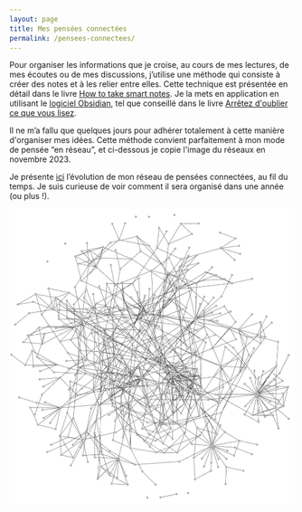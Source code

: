 ```yaml
---
layout: page
title: Mes pensées connectées
permalink: /pensees-connectees/
---
```


Pour organiser les informations que je croise, au cours de mes lectures, de mes écoutes ou de mes discussions, j’utilise une méthode qui consiste à créer des notes et à les relier entre elles. Cette technique est présentée en détail dans le livre [How to take smart notes](https://www.soenkeahrens.de/en/takesmartnotes). 
Je la mets en application en utilisant le [logiciel Obsidian](https://obsidian.md/), tel que conseillé dans le livre [Arrêtez d'oublier ce que vous lisez](https://eliottmeunier.com/livre/).

Il ne m’a fallu que quelques jours pour adhérer totalement à cette manière d'organiser mes idées. Cette méthode convient parfaitement à mon mode de pensée “en réseau”, et ci-dessous je copie l'image du réseaux en novembre 2023. 

Je présente [ici](https://docs.google.com/document/d/1vf1tFDpDkQ1ixHMClQlMCR1b0wezNz-XNxDt-WzWUGE/edit?usp=sharing) l’évolution de mon réseau de pensées connectées, au fil du temps. Je suis curieuse de voir comment il sera organisé dans une année (ou plus !).

![Mon réseau de pensées en novembre 2023](reseau.png)